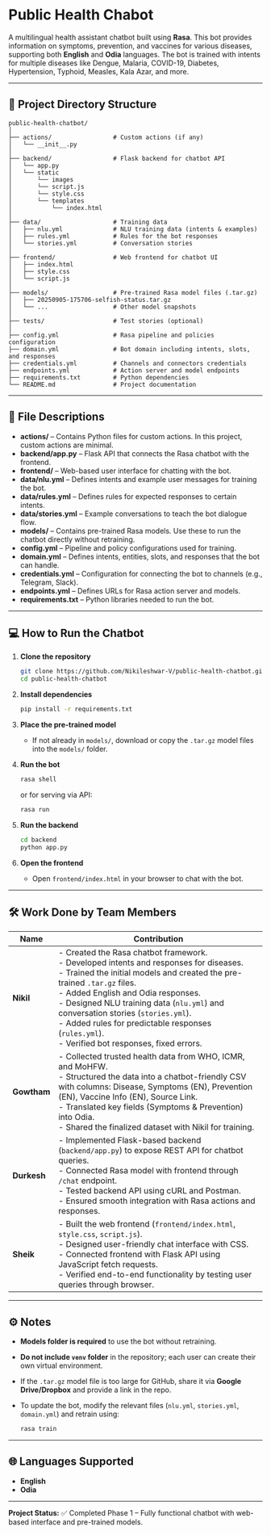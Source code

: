 # Public Health Chabot

A multilingual health assistant chatbot built using **Rasa**. This bot provides information on symptoms, prevention, and vaccines for various diseases, supporting both **English** and **Odia** languages. The bot is trained with intents for multiple diseases like Dengue, Malaria, COVID-19, Diabetes, Hypertension, Typhoid, Measles, Kala Azar, and more.

---

## 🚀 Project Directory Structure

```
public-health-chatbot/
│
├── actions/                 # Custom actions (if any)
│   └── __init__.py
│
├── backend/                 # Flask backend for chatbot API
│   └── app.py
│   └── static
│       └── images
│       └── script.js
│       └── style.css
│       └── templates
│           └── index.html
│
├── data/                    # Training data
│   ├── nlu.yml              # NLU training data (intents & examples)
│   ├── rules.yml            # Rules for the bot responses
│   └── stories.yml          # Conversation stories
│
├── frontend/                # Web frontend for chatbot UI
│   ├── index.html
│   ├── style.css
│   └── script.js
│
├── models/                  # Pre-trained Rasa model files (.tar.gz)
│   ├── 20250905-175706-selfish-status.tar.gz
│   └── ...                  # Other model snapshots
│
├── tests/                   # Test stories (optional)
│
├── config.yml               # Rasa pipeline and policies configuration
├── domain.yml               # Bot domain including intents, slots, and responses
├── credentials.yml          # Channels and connectors credentials
├── endpoints.yml            # Action server and model endpoints
├── requirements.txt         # Python dependencies
└── README.md                # Project documentation
```

---

## 📁 File Descriptions

* **actions/** – Contains Python files for custom actions. In this project, custom actions are minimal.
* **backend/app.py** – Flask API that connects the Rasa chatbot with the frontend.
* **frontend/** – Web-based user interface for chatting with the bot.
* **data/nlu.yml** – Defines intents and example user messages for training the bot.
* **data/rules.yml** – Defines rules for expected responses to certain intents.
* **data/stories.yml** – Example conversations to teach the bot dialogue flow.
* **models/** – Contains pre-trained Rasa models. Use these to run the chatbot directly without retraining.
* **config.yml** – Pipeline and policy configurations used for training.
* **domain.yml** – Defines intents, entities, slots, and responses that the bot can handle.
* **credentials.yml** – Configuration for connecting the bot to channels (e.g., Telegram, Slack).
* **endpoints.yml** – Defines URLs for Rasa action server and models.
* **requirements.txt** – Python libraries needed to run the bot.

---

## 💻 How to Run the Chatbot

1. **Clone the repository**

   ```bash
   git clone https://github.com/Nikileshwar-V/public-health-chatbot.git
   cd public-health-chatbot
   ```

2. **Install dependencies**

   ```bash
   pip install -r requirements.txt
   ```

3. **Place the pre-trained model**

   * If not already in `models/`, download or copy the `.tar.gz` model files into the `models/` folder.

4. **Run the bot**

   ```bash
   rasa shell
   ```

   or for serving via API:

   ```bash
   rasa run
   ```

5. **Run the backend**

   ```bash
   cd backend
   python app.py
   ```

6. **Open the frontend**

   * Open `frontend/index.html` in your browser to chat with the bot.

---

## 🛠️ Work Done by Team Members

| Name        | Contribution                                                                                                                                                                                                                                                                                                                                                                                            |
| ----------- | ------------------------------------------------------------------------------------------------------------------------------------------------------------------------------------------------------------------------------------------------------------------------------------------------------------------------------------------------------------------------------------------------------- |
| **Nikil**   | - Created the Rasa chatbot framework.<br>- Developed intents and responses for diseases.<br>- Trained the initial models and created the pre-trained `.tar.gz` files.<br>- Added English and Odia responses.<br>- Designed NLU training data (`nlu.yml`) and conversation stories (`stories.yml`).<br>- Added rules for predictable responses (`rules.yml`).<br>- Verified bot responses, fixed errors. |
| **Gowtham** | - Collected trusted health data from WHO, ICMR, and MoHFW.<br>- Structured the data into a chatbot-friendly CSV with columns: Disease, Symptoms (EN), Prevention (EN), Vaccine Info (EN), Source Link.<br>- Translated key fields (Symptoms & Prevention) into Odia.<br>- Shared the finalized dataset with Nikil for training.                                                                         |
| **Durkesh** | - Implemented Flask-based backend (`backend/app.py`) to expose REST API for chatbot queries.<br>- Connected Rasa model with frontend through `/chat` endpoint.<br>- Tested backend API using cURL and Postman.<br>- Ensured smooth integration with Rasa actions and responses.                                                                                                                         |
| **Sheik**   | - Built the web frontend (`frontend/index.html`, `style.css`, `script.js`).<br>- Designed user-friendly chat interface with CSS.<br>- Connected frontend with Flask API using JavaScript fetch requests.<br>- Verified end-to-end functionality by testing user queries through browser.                                                                                                                |

---

## ⚙️ Notes

* **Models folder is required** to use the bot without retraining.
* **Do not include `venv` folder** in the repository; each user can create their own virtual environment.
* If the `.tar.gz` model file is too large for GitHub, share it via **Google Drive/Dropbox** and provide a link in the repo.
* To update the bot, modify the relevant files (`nlu.yml`, `stories.yml`, `domain.yml`) and retrain using:

  ```bash
  rasa train
  ```

---

## 🌐 Languages Supported

* **English**
* **Odia**

---

**Project Status:** ✅ Completed Phase 1 – Fully functional chatbot with web-based interface and pre-trained models.
